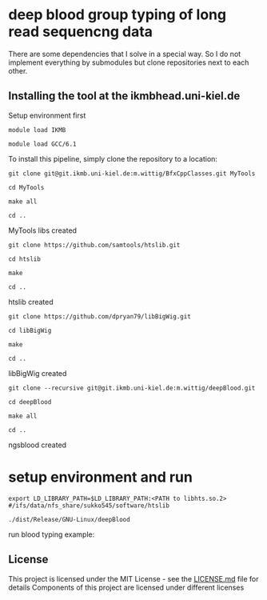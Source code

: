 # deep blood group typing of long read sequencng data 
There are some dependencies that I solve in a special way. So I do not implement everything by submodules but clone repositories next to each other. 

## Installing the tool at the ikmbhead.uni-kiel.de

Setup environment first

`module load IKMB`

`module load GCC/6.1`

To install this pipeline, simply clone the repository to a location:

`git clone git@git.ikmb.uni-kiel.de:m.wittig/BfxCppClasses.git MyTools`

`cd MyTools`

`make all`

`cd ..`

MyTools libs created

`git clone https://github.com/samtools/htslib.git`

`cd htslib`

`make`

`cd ..`

htslib created

`git clone https://github.com/dpryan79/libBigWig.git`

`cd libBigWig`

`make`

`cd ..`

libBigWig created

`git clone --recursive git@git.ikmb.uni-kiel.de:m.wittig/deepBlood.git`

`cd deepBlood`

`make all`

`cd ..`

ngsblood created


# setup environment and run

`export LD_LIBRARY_PATH=$LD_LIBRARY_PATH:<PATH to libhts.so.2> #/ifs/data/nfs_share/sukko545/software/htslib`

`./dist/Release/GNU-Linux/deepBlood`

run blood typing example:


## License

This project is licensed under the MIT License - see the [LICENSE.md](LICENSE.md) file for details
Components of this project are licensed under different licenses



